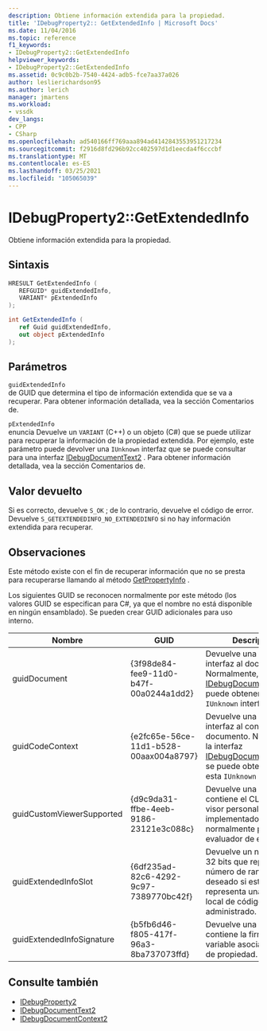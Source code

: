 ```yaml
---
description: Obtiene información extendida para la propiedad.
title: 'IDebugProperty2:: GetExtendedInfo | Microsoft Docs'
ms.date: 11/04/2016
ms.topic: reference
f1_keywords:
- IDebugProperty2::GetExtendedInfo
helpviewer_keywords:
- IDebugProperty2::GetExtendedInfo
ms.assetid: 0c9c0b2b-7540-4424-adb5-fce7aa37a026
author: leslierichardson95
ms.author: lerich
manager: jmartens
ms.workload:
- vssdk
dev_langs:
- CPP
- CSharp
ms.openlocfilehash: ad540166ff769aaa894ad4142843553951217234
ms.sourcegitcommit: f2916d8fd296b92cc402597d1d1eecda4f6cccbf
ms.translationtype: MT
ms.contentlocale: es-ES
ms.lasthandoff: 03/25/2021
ms.locfileid: "105065039"
---
```

# <a name="idebugproperty2getextendedinfo"></a>IDebugProperty2::GetExtendedInfo
Obtiene información extendida para la propiedad.

## <a name="syntax"></a>Sintaxis

```cpp
HRESULT GetExtendedInfo ( 
   REFGUID* guidExtendedInfo,
   VARIANT* pExtendedInfo
);
```

```csharp
int GetExtendedInfo ( 
   ref Guid guidExtendedInfo,
   out object pExtendedInfo
);
```

## <a name="parameters"></a>Parámetros
`guidExtendedInfo`\
de GUID que determina el tipo de información extendida que se va a recuperar. Para obtener información detallada, vea la sección Comentarios de.

`pExtendedInfo`\
enuncia Devuelve un `VARIANT` (C++) o un objeto (C#) que se puede utilizar para recuperar la información de la propiedad extendida. Por ejemplo, este parámetro puede devolver una `IUnknown` interfaz que se puede consultar para una interfaz [IDebugDocumentText2](../../../extensibility/debugger/reference/idebugdocumenttext2.md) . Para obtener información detallada, vea la sección Comentarios de.

## <a name="return-value"></a>Valor devuelto
 Si es correcto, devuelve `S_OK` ; de lo contrario, devuelve el código de error. Devuelve `S_GETEXTENDEDINFO_NO_EXTENDEDINFO` si no hay información extendida para recuperar.

## <a name="remarks"></a>Observaciones
 Este método existe con el fin de recuperar información que no se presta para recuperarse llamando al método [GetPropertyInfo](../../../extensibility/debugger/reference/idebugproperty2-getpropertyinfo.md) .

 Los siguientes GUID se reconocen normalmente por este método (los valores GUID se especifican para C#, ya que el nombre no está disponible en ningún ensamblado). Se pueden crear GUID adicionales para uso interno.

|Nombre|GUID|Descripción|
|----------|----------|-----------------|
|guidDocument|{3f98de84-fee9-11d0-b47f-00a0244a1dd2}|Devuelve una `IUnknown` interfaz al documento. Normalmente, la interfaz [IDebugDocumentText2](../../../extensibility/debugger/reference/idebugdocumenttext2.md) se puede obtener desde esta `IUnknown` interfaz.|
|guidCodeContext|{e2fc65e-56ce-11d1-b528-00aax004a8797}|Devuelve una `IUnknown` interfaz al contexto del documento. Normalmente, la interfaz [IDebugDocumentContext2](../../../extensibility/debugger/reference/idebugdocumentcontext2.md) se puede obtener desde esta `IUnknown` interfaz.|
|guidCustomViewerSupported|{d9c9da31-ffbe-4eeb-9186-23121e3c088c}|Devuelve una cadena que contiene el CLSID de un visor personalizado, implementado normalmente por un evaluador de expresiones.|
|guidExtendedInfoSlot|{6df235ad-82c6-4292-9c97-7389770bc42f}|Devuelve un número de 32 bits que representa el número de ranura deseado si esta propiedad representa una dirección local de código administrado.|
|guidExtendedInfoSignature|{b5fb6d46-f805-417f-96a3-8ba737073ffd}|Devuelve una cadena que contiene la firma de la variable asociada al objeto de propiedad.|

## <a name="see-also"></a>Consulte también
- [IDebugProperty2](../../../extensibility/debugger/reference/idebugproperty2.md)
- [IDebugDocumentText2](../../../extensibility/debugger/reference/idebugdocumenttext2.md)
- [IDebugDocumentContext2](../../../extensibility/debugger/reference/idebugdocumentcontext2.md)
